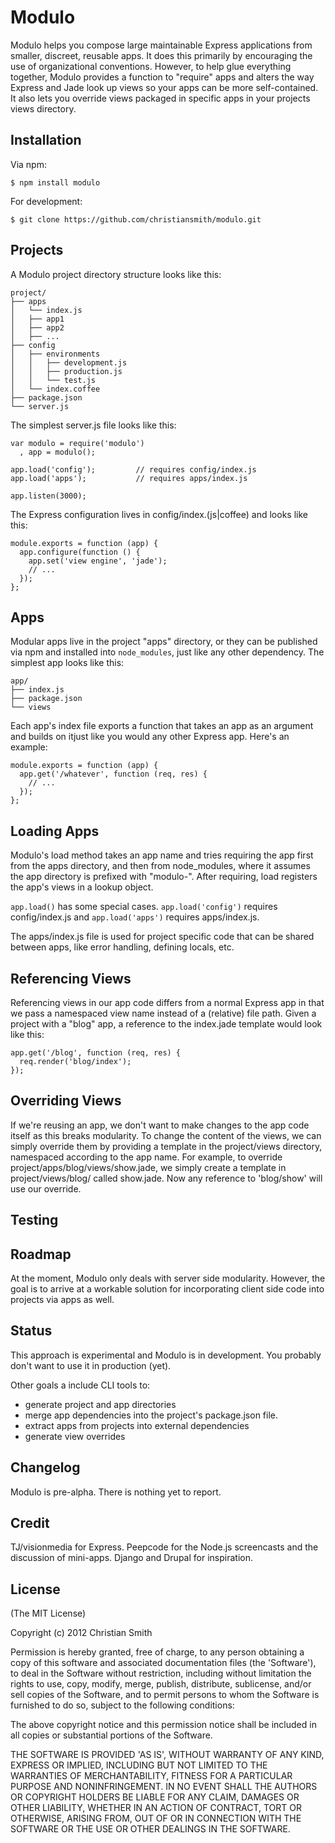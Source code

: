 # Modulo

Modulo helps you compose large maintainable Express applications from smaller, discreet, reusable apps. It does this primarily by encouraging the use of organizational conventions. However, to help glue everything together, Modulo provides a function to "require" apps and alters the way Express and Jade look up views so your apps can be more self-contained. It also lets you override views packaged in specific apps in your projects views directory.


## Installation

Via npm:

    $ npm install modulo

For development:

    $ git clone https://github.com/christiansmith/modulo.git

## Projects

A Modulo project directory structure looks like this:


    project/
    ├── apps
    │   └── index.js
    │   ├── app1
    │   ├── app2
    │   ├── ...
    ├── config
    │   ├── environments
    │   │   ├── development.js
    │   │   ├── production.js
    │   │   └── test.js
    │   └── index.coffee
    ├── package.json
    └── server.js

The simplest server.js file looks like this:

    var modulo = require('modulo')
      , app = modulo();

    app.load('config');         // requires config/index.js
    app.load('apps');           // requires apps/index.js 

    app.listen(3000);

The Express configuration lives in config/index.(js|coffee) and looks like this:

    module.exports = function (app) {
      app.configure(function () {
        app.set('view engine', 'jade');
        // ...
      });
    };


## Apps

Modular apps live in the project "apps" directory, or they can be published via npm and installed into `node_modules`, just like any other dependency. The simplest app looks like this:


    app/
    ├── index.js
    ├── package.json
    └── views

Each app's index file exports a function that takes an app as an argument and builds on itjust like you would any other Express app. Here's an example:

    module.exports = function (app) {
      app.get('/whatever', function (req, res) {
        // ...
      });
    };


## Loading Apps

Modulo's load method takes an app name and tries requiring the app first from the apps directory, and then from node_modules, where it assumes the app directory is prefixed with "modulo-". After requiring, load registers the app's views in a lookup object. 

`app.load()` has some special cases. `app.load('config')` requires config/index.js and `app.load('apps')` requires apps/index.js.

The apps/index.js file is used for project specific code that can be shared between apps, like error handling, defining locals, etc.


## Referencing Views

Referencing views in our app code differs from a normal Express app in that we pass a namespaced view name instead of a (relative) file path. Given a project with a "blog" app, a reference to the index.jade template would look like this:

    app.get('/blog', function (req, res) {
      req.render('blog/index');
    });

## Overriding Views

If we're reusing an app, we don't want to make changes to the app code itself as this breaks modularity. To change the content of the views, we can simply override them by providing a template in the project/views directory, namespaced according to the app name. For example, to override project/apps/blog/views/show.jade, we simply create a template in project/views/blog/ called show.jade. Now any reference to 'blog/show' will use our override.


## Testing


## Roadmap

At the moment, Modulo only deals with server side modularity. However, the goal is to arrive at a workable solution for incorporating client side code into projects via apps as well.

## Status

This approach is experimental and Modulo is in development. You probably don't want to use it in production (yet).

Other goals a include CLI tools to:

* generate project and app directories
* merge app dependencies into the project's package.json file.
* extract apps from projects into external dependencies
* generate view overrides


## Changelog

Modulo is pre-alpha. There is nothing yet to report.

## Credit

TJ/visionmedia for Express.
Peepcode for the Node.js screencasts and the discussion of mini-apps.
Django and Drupal for inspiration.

## License

(The MIT License)

Copyright (c) 2012 Christian Smith

Permission is hereby granted, free of charge, to any person obtaining
a copy of this software and associated documentation files (the
'Software'), to deal in the Software without restriction, including
without limitation the rights to use, copy, modify, merge, publish,
distribute, sublicense, and/or sell copies of the Software, and to
permit persons to whom the Software is furnished to do so, subject to
the following conditions:

The above copyright notice and this permission notice shall be
included in all copies or substantial portions of the Software.

THE SOFTWARE IS PROVIDED 'AS IS', WITHOUT WARRANTY OF ANY KIND,
EXPRESS OR IMPLIED, INCLUDING BUT NOT LIMITED TO THE WARRANTIES OF
MERCHANTABILITY, FITNESS FOR A PARTICULAR PURPOSE AND NONINFRINGEMENT.
IN NO EVENT SHALL THE AUTHORS OR COPYRIGHT HOLDERS BE LIABLE FOR ANY
CLAIM, DAMAGES OR OTHER LIABILITY, WHETHER IN AN ACTION OF CONTRACT,
TORT OR OTHERWISE, ARISING FROM, OUT OF OR IN CONNECTION WITH THE
SOFTWARE OR THE USE OR OTHER DEALINGS IN THE SOFTWARE.
